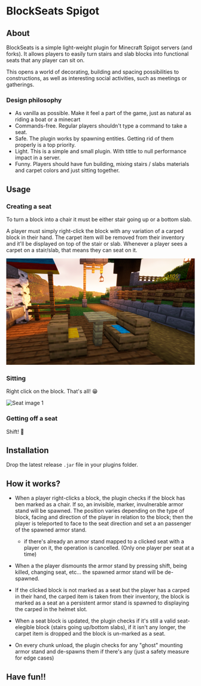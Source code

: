 # BlockSeats Spigot

## About

BlockSeats is a simple light-weight plugin for Minecraft Spigot servers (and forks). It allows players to easily turn stairs and slab blocks into functional seats that any player can sit on.

This opens a world of decorating, building and spacing possibilities to constructions, as well as interesting social activities, such as meetings or gatherings.

### **Design philosophy**

- As vanilla as possible. Make it feel a part of the game, just as natural as riding a boat or a minecart
- Commands-free. Regular players shouldn't type a command to take a seat.
- Safe. The plugin works by spawning entities. Getting rid of them properly is a top priority.
- Light. This is a simple and small plugin. With tittle to null performance impact in a server.
- Funny. Players should have fun building, mixing stairs / slabs materials and carpet colors and just sitting together.

## Usage

### **Creating a seat**

To turn a block into a chair it must be either stair going up or a bottom slab.

A player must simply right-click the block with any variation of a carped block in their hand. The carpet item will be removed from their inventory and it'll be displayed on top of the stair or slab. Whenever a player sees a carpet on a stair/slab, that means they can seat on it.

![Seat image 1](./assets/ReadmeImage1.png)

### **Sitting**

Right click on the block. That's all! 😁

![Seat image 1](./assets/ReadmeGif1.gif)

### **Getting off a seat**

Shift! 🤪

## Installation

Drop the latest release `.jar` file in your plugins folder.

## How it works?

- When a player right-clicks a block, the plugin checks if the block has ben marked as a chair. If so, an invisible, marker, invulnerable armor stand will be spawned. The position varies depending on the type of block, facing and direction of the player in relation to the block; then the player is teleported to face to the seat direction and set a an passenger of the spawned armor stand.
    - if there's already an armor stand mapped to a clicked seat with a player on it, the operation is cancelled. (Only one player per seat at a time)

- When a the player dismounts the armor stand by pressing shift, being killed, changing seat, etc... the spawned armor stand will be de-spawned.
- If the clicked block is not marked as a seat but the player has a carped in their hand, the carped item is taken from their inventory, the block is marked as a seat an a persistent armor stand is spawned to displaying the carped in the helmet slot.
- When a seat block is updated, the plugin checks if it's still a valid seat-elegible block (stairs going up/bottom slabs), if it isn't any longer, the carpet item is dropped and the block is un-marked as a seat.
- On every chunk unload, the plugin checks for any "ghost" mounting armor stand and de-spawns them if there's any (just a safety measure for edge cases)

## Have fun!!